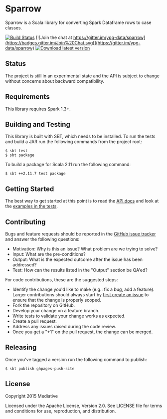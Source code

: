 # Sparrow

Sparrow is a Scala library for converting Spark Dataframe rows to case classes.

[![Build Status](https://travis-ci.org/ypg-data/sparrow.svg)](https://travis-ci.org/ypg-data/sparrow)
[![Join the chat at https://gitter.im/ypg-data/sparrow](https://badges.gitter.im/Join%20Chat.svg)](https://gitter.im/ypg-data/sparrow)
[![Download latest version](https://api.bintray.com/packages/ypg-data/sparrow/sparrow/images/download.svg)](https://bintray.com/ypg-data/sparrow/sparrow/_latestVersion)

## Status

The project is still in an experimental state and the API is subject to change
without concerns about backward compatibility.

## Requirements

This library requires Spark 1.3+.

## Building and Testing

This library is built with SBT, which needs to be installed. To run the tests
and build a JAR run the following commands from the project root:

    $ sbt test
    $ sbt package

To build a package for Scala 2.11 run the following command:

    $ sbt ++2.11.7 test package

## Getting Started

The best way to get started at this point is to read the [API
docs](https://ypg-data.github.io/sparrow/api) and look at the [examples in the
tests](https://github.com/ypg-data/sparrow/tree/master/core/src/test/scala/com.mediative.sparrow).

## Contributing

Bugs and feature requests should be reported in the [GitHub issue
tracker](https://github.com/ypg-data/sparrow/issues/new) and answer the
following questions:

 - Motivation: Why is this an issue? What problem are we trying to solve?
 - Input: What are the pre-conditions?
 - Output: What is the expected outcome after the issue has been addressed?
 - Test: How can the results listed in the "Output" section be QA'ed?

For code contributions, these are the suggested steps:

 - Identify the change you'd like to make (e.g.: fix a bug, add a feature).
   Larger contributions should always start by [first create an
   issue](https://github.com/ypg-data/sparrow/issues/new) to ensure that the
   change is properly scoped.
 - Fork the repository on GitHub.
 - Develop your change on a feature branch.
 - Write tests to validate your change works as expected.
 - Create a pull request.
 - Address any issues raised during the code review.
 - Once you get a "+1" on the pull request, the change can be merged.

## Releasing

Once you've tagged a version run the following command to publish:

    $ sbt publish ghpages-push-site

## License

Copyright 2015 Mediative

Licensed under the Apache License, Version 2.0. See LICENSE file for terms and
conditions for use, reproduction, and distribution.
